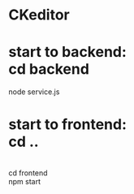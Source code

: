 # CKeditor

 # start to backend:  <br/> cd backend    
 node service.js

# start to frontend: <br/> cd ..
<br/> cd frontend
<br/> npm start
